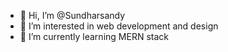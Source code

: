 - 👋 Hi, I’m @Sundharsandy
- 👀 I’m interested in web development and design
- 🌱 I’m currently learning MERN stack

<!---
Sundharsandy/Sundharsandy is a ✨ special ✨ repository because its `README.md` (this file) appears on your GitHub profile.
You can click the Preview link to take a look at your changes.
--->
